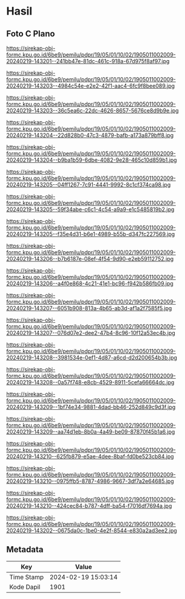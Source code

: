 # Hasil

## Foto C Plano

https://sirekap-obj-formc.kpu.go.id/6be9/pemilu/pdpr/19/05/01/10/02/1905011002009-20240219-143201--241bb47e-81dc-461c-918a-67d975f8af97.jpg

https://sirekap-obj-formc.kpu.go.id/6be9/pemilu/pdpr/19/05/01/10/02/1905011002009-20240219-143203--4984c54e-e2e2-42f1-aac4-6fc9f8bee089.jpg

https://sirekap-obj-formc.kpu.go.id/6be9/pemilu/pdpr/19/05/01/10/02/1905011002009-20240219-143203--36c5ea6c-22dc-4626-8657-5676ce8d9b9e.jpg

https://sirekap-obj-formc.kpu.go.id/6be9/pemilu/pdpr/19/05/01/10/02/1905011002009-20240219-143204--22d828b0-47c3-4879-bafb-a173a879bff8.jpg

https://sirekap-obj-formc.kpu.go.id/6be9/pemilu/pdpr/19/05/01/10/02/1905011002009-20240219-143204--b9ba1b59-6dbe-4082-9e28-465c10d859b1.jpg

https://sirekap-obj-formc.kpu.go.id/6be9/pemilu/pdpr/19/05/01/10/02/1905011002009-20240219-143205--04ff1267-7c91-4441-9992-8c1cf374ca98.jpg

https://sirekap-obj-formc.kpu.go.id/6be9/pemilu/pdpr/19/05/01/10/02/1905011002009-20240219-143205--59f34abe-c6c1-4c54-a9a9-e1c5485819b2.jpg

https://sirekap-obj-formc.kpu.go.id/6be9/pemilu/pdpr/19/05/01/10/02/1905011002009-20240219-143205--f35e4d31-b6e1-4989-b55b-d347fc227569.jpg

https://sirekap-obj-formc.kpu.go.id/6be9/pemilu/pdpr/19/05/01/10/02/1905011002009-20240219-143206--b7b6187e-08ef-4f54-9d90-e2eb59112752.jpg

https://sirekap-obj-formc.kpu.go.id/6be9/pemilu/pdpr/19/05/01/10/02/1905011002009-20240219-143206--a4f0e868-4c21-41e1-bc96-f942b586fb09.jpg

https://sirekap-obj-formc.kpu.go.id/6be9/pemilu/pdpr/19/05/01/10/02/1905011002009-20240219-143207--6051b908-813a-4b65-ab3d-af1a2f7585f5.jpg

https://sirekap-obj-formc.kpu.go.id/6be9/pemilu/pdpr/19/05/01/10/02/1905011002009-20240219-143207--076d07e2-dee2-47b4-8c96-10f12a53ec4b.jpg

https://sirekap-obj-formc.kpu.go.id/6be9/pemilu/pdpr/19/05/01/10/02/1905011002009-20240219-143208--3981534e-0ef1-4d87-a6cd-d2d200654b3b.jpg

https://sirekap-obj-formc.kpu.go.id/6be9/pemilu/pdpr/19/05/01/10/02/1905011002009-20240219-143208--0a57f748-e8cb-4529-8911-5cefa66664dc.jpg

https://sirekap-obj-formc.kpu.go.id/6be9/pemilu/pdpr/19/05/01/10/02/1905011002009-20240219-143209--1bf74e34-9881-4dad-bb46-252d849c9d3f.jpg

https://sirekap-obj-formc.kpu.go.id/6be9/pemilu/pdpr/19/05/01/10/02/1905011002009-20240219-143209--aa74d1eb-8b0a-4a49-be09-87870f45b1a6.jpg

https://sirekap-obj-formc.kpu.go.id/6be9/pemilu/pdpr/19/05/01/10/02/1905011002009-20240219-143210--625fb879-e5ae-4dee-8baf-fd0be523cb84.jpg

https://sirekap-obj-formc.kpu.go.id/6be9/pemilu/pdpr/19/05/01/10/02/1905011002009-20240219-143210--0975ffb5-8787-4986-9667-3df7a2e64685.jpg

https://sirekap-obj-formc.kpu.go.id/6be9/pemilu/pdpr/19/05/01/10/02/1905011002009-20240219-143210--424cec84-b787-4dff-ba54-f7016df7694a.jpg

https://sirekap-obj-formc.kpu.go.id/6be9/pemilu/pdpr/19/05/01/10/02/1905011002009-20240219-143202--0675da0c-1be0-4e2f-8544-e830a2ad3ee2.jpg


## Metadata

| Key        | Value               |
| ---------- | ------------------- |
| Time Stamp | 2024-02-19 15:03:14 |
| Kode Dapil | 1901                |



